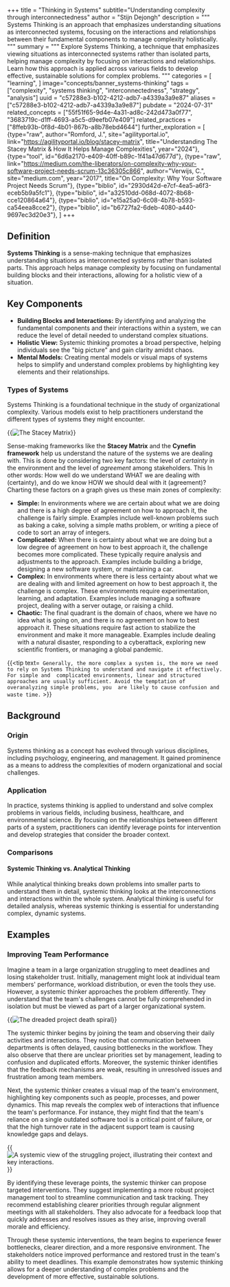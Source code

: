 +++
title = "Thinking in Systems"
subtitle="Understanding complexity through interconnectedness"
author = "Stijn Dejongh"
description = """
Systems Thinking is an approach that emphasizes understanding situations as interconnected systems, 
focusing on the interactions and relationships between their fundamental components to manage complexity holistically.
"""
summary = """
Explore Systems Thinking, a technique that emphasizes viewing situations as interconnected systems rather than isolated parts,
 helping manage complexity by focusing on interactions and relationships. Learn how this approach is applied across various fields 
 to develop effective, sustainable solutions for complex problems.
"""
categories = [
    "learning",
]
image="concepts/banner_systems-thinking"
tags = ["complexity", "systems thinking", "interconnectedness", "strategy", "analysis"]
uuid = "c57288e3-b102-4212-adb7-a4339a3a9e87"
aliases = ["c57288e3-b102-4212-adb7-a4339a3a9e87"]
pubdate = "2024-07-31"
related_concepts = ["55f51f65-9d4e-4a31-ad8c-242d473a0f77", "3683719c-d1ff-4693-a5c5-d9eefb07e409"]
related_practices = ["8ffeb93b-0f8d-4b01-867b-a8b78ebd4644"]
further_exploration = [
  {type="raw", author="Romford, J.", site="agilityportal.io", link="https://agilityportal.io/blog/stacey-matrix", title="Understanding The Stacey Matrix & How It Helps Manage Complexities", year="2024"},
  {type="tool", id="6d6a2170-e409-40ff-b89c-1f41a47d677d"},
  {type="raw", link="https://medium.com/the-liberators/on-complexity-why-your-software-project-needs-scrum-13c36305c866", author="Verwijs, C.", site="medium.com", year="2017", title="On Complexity: Why Your Software Project Needs Scrum"},
  {type="biblio", id="2930d42d-e7cf-4ea5-a6f3-eceb5b9a5fc1"}, 
  {type="biblio", id="a32510dd-068d-4072-8b68-cce120864a64"}, 
  {type="biblio", id="e15a25a0-6c08-4b78-b593-ca54eea8cce2"}, 
  {type="biblio", id="b6727fa2-6deb-4080-a440-9697ec3d20e3"}, 
]
+++

## Definition

**Systems Thinking** is a sense-making technique that emphasizes understanding situations as interconnected systems rather than isolated parts.
This approach helps manage complexity by focusing on fundamental building blocks and their interactions, allowing for a holistic view of a
situation.

## Key Components

* **Building Blocks and Interactions:** By identifying and analyzing the fundamental components and their interactions within a system, we can
  reduce the level of detail needed to understand complex situations.
* **Holistic View:** Systemic thinking promotes a broad perspective, helping individuals see the "big picture" and gain clarity amidst chaos.
* **Mental Models:** Creating mental models or visual maps of systems helps to simplify and understand complex problems by highlighting key
  elements and their relationships.

### Types of Systems

Systems Thinking is a foundational technique in the study of organizational complexity. Various models exist to help practitioners understand the
different types of systems they might encounter.

{{<image src="/images/concepts/stacey-matrix_base"
alt="The Stacey Matrix "
caption="Domains of complexity, image by Ralph Douglas Stacey"
size="35%"
float="right" >}}

Sense-making frameworks like the **Stacey Matrix** and the **Cynefin framework** help us understand the nature of the systems we are dealing with.
This is done by considering two key factors: the level of _certainty_ in the environment and the level of _agreement_ among stakeholders. This 
In other words: How well do we understand WHAT we are dealing with (certainty), and do we know HOW we should deal with it (agreement)?
Charting these factors on a graph gives us these main zones of complexity:

* **Simple:** In environments where we are certain about what we are doing and there is a high degree of agreement on how to approach it, the
  challenge is fairly simple. Examples include well-known problems such as baking a cake, solving a simple maths problem, or writing a piece of code
  to sort an array of integers.
* **Complicated:** When there is certainty about what we are doing but a low degree of agreement on how to best approach it, the challenge becomes
  more complicated. These typically require analysis and adjustments to the approach. Examples include building a bridge, designing a new software
  system, or maintaining a car.
* **Complex:** In environments where there is less certainty about what we are dealing with and limited agreement on how to best approach it, the
  challenge is complex. These environments require experimentation, learning, and adaptation. Examples include managing a software project, dealing
  with a server outage, or raising a child.
* **Chaotic:** The final quadrant is the domain of chaos, where we have no idea what is going on, and there is no agreement on how to best approach
  it. These situations require fast action to stabilize the environment and make it more manageable. Examples include dealing with a natural
  disaster, responding to a cyberattack, exploring new scientific frontiers, or managing a global pandemic.

{{<tip text=`
Generally, the more complex a system is, the more we need to rely on Systems Thinking to understand and navigate it effectively. For simple and 
complicated environments, linear and structured approaches are usually sufficient. Avoid the temptation of overanalyzing simple problems, you 
are likely to cause confusion and waste time.` >}}

## Background

### Origin

Systems thinking as a concept has evolved through various disciplines, including psychology, engineering, and management. It gained prominence as a
means to address the complexities of modern organizational and social challenges.

### Application

In practice, systems thinking is applied to understand and solve complex problems in various fields, including business, healthcare, and
environmental science. By focusing on the relationships between different parts of a system, practitioners can identify leverage points for
intervention and develop strategies that consider the broader context.

### Comparisons

#### Systemic Thinking vs. Analytical Thinking

While analytical thinking breaks down problems into smaller parts to understand them in detail, systemic thinking looks at the interconnections and
interactions within the whole system. Analytical thinking is useful for detailed analysis, whereas systemic thinking is essential for understanding
complex, dynamic systems.

## Examples

### Improving Team Performance

Imagine a team in a large organization struggling to meet deadlines and losing stakeholder trust. Initially, management might look at individual
team members' performance, workload distribution, or even the tools they use. However, a systemic thinker approaches the problem differently. They
understand that the team's challenges cannot be fully comprehended in isolation but must be viewed as part of a larger organizational system.

{{<image src="/images/concepts/project_death_spiral"
  alt="The dreaded project death spiral"
  float="right"
  size="35%" >}}

The systemic thinker begins by joining the team and observing their daily activities and interactions. They notice that communication between
departments is often delayed, causing bottlenecks in the workflow. They also observe that there are unclear priorities set by management, leading to
confusion and duplicated efforts. Moreover, the systemic thinker identifies that the feedback mechanisms are weak, resulting in unresolved issues
and frustration among team members.

Next, the systemic thinker creates a visual map of the team's environment, highlighting key components such as people, processes, and power
dynamics. This map reveals the complex web of interactions that influence the team's performance. For instance, they might find that the team's
reliance on a single outdated software tool is a critical point of failure, or that the high turnover rate in the adjacent support team is causing
knowledge gaps and delays.

{{<image src="/images/concepts/project_death_spiral_context"
  alt="A systemic view of the struggling project, illustrating their context and key interactions."
  size="65%" >}}

By identifying these leverage points, the systemic thinker can propose targeted interventions. They suggest implementing a more robust project
management tool to streamline communication and task tracking. They recommend establishing clearer priorities through regular alignment meetings
with all stakeholders. They also advocate for a feedback loop that quickly addresses and resolves issues as they arise, improving overall morale and
efficiency.

Through these systemic interventions, the team begins to experience fewer bottlenecks, clearer direction, and a more responsive environment. The
stakeholders notice improved performance and restored trust in the team's ability to meet deadlines. This example demonstrates how systemic thinking
allows for a deeper understanding of complex problems and the development of more effective, sustainable solutions.

